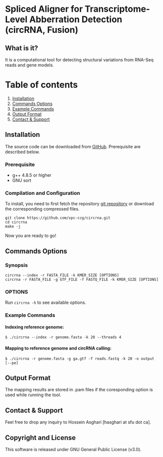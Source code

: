Spliced Aligner for Transcriptome-Level Abberration Detection (circRNA, Fusion)
===================
## What is it?
It is a computational tool for detecting structural variations from RNA-Seq reads and gene models.

# Table of contents
1. [Installation](#installation)
2. [Commands Options](#commands-options)
3. [Example Commands](#example-commands)
4. [Output Format](#output-format)
5. [Contact & Support](#contact)

## Installation
The source code can be downloaded from [GitHub](https://github.com/vpc-ccg/circrna). Prerequisite are described below.

### Prerequisite
 - g++ 4.8.5 or higher
 - GNU sort

### Compilation and Configuration
To install, you need to first fetch the repository [git repository](https://github.com/vpc-ccg/circrna) or download the corresponding compressed files. 
```
git clone https://github.com/vpc-ccg/circrna.git
cd circrna
make -j
```

Now you are ready to go!

## Commands Options

### Synopsis
	
	circrna --index -r FASTA_FILE -k KMER_SIZE [OPTIONS]
	circrna -r FASTA_FILE -g GTF_FILE -f FASTQ_FILE -k KMER_SIZE [OPTIONS]

### OPTIONS
Run `circrna -h` to see available options.

### Example Commands
#### Indexing reference genome:

	$ ./circrna --index -r genome.fasta -k 20 --threads 4

#### Mapping to reference genome and circRNA calling:
	
	$ ./circrna -r genome.fasta -g ga.gtf -f reads.fastq -k 20 -o output [--pe] 

## Output Format
The mapping results are stored in .pam files if the coresponding option is used while running the tool.

## Contact & Support

Feel free to drop any inquiry to Hossein Asghari [hasghari at sfu dot ca].

## Copyright and License
This software is released under GNU General Public License (v3.0).
